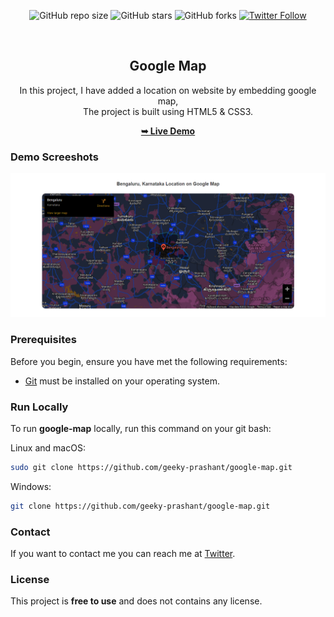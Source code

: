 <div align="center">
  
  ![GitHub repo size](https://img.shields.io/github/repo-size/geeky-prashant/google-map)
  ![GitHub stars](https://img.shields.io/github/stars/geeky-prashant/google-map)
  ![GitHub forks](https://img.shields.io/github/forks/geeky-prashant/google-map?style=social)
  [![Twitter Follow](https://img.shields.io/twitter/follow/geekyprashant?style=social)](https://twitter.com/intent/follow?screen_name=geekyprashant)
 
  <br />

  <h2 align="center">Google Map</h2>

  In this project, I have added a location on website by embedding google map, <br />The project is built using HTML5 & CSS3.

  <a href="https://geeky-prashant.github.io/google-map/"><strong>➥ Live Demo</strong></a>

</div>

### Demo Screeshots

![Google Map Desktop Demo](./readme-images/Google-Map.png "Desktop Demo")

### Prerequisites

Before you begin, ensure you have met the following requirements:

* [Git](https://git-scm.com/downloads "Download Git") must be installed on your operating system.

### Run Locally

To run **google-map** locally, run this command on your git bash:

Linux and macOS:

```bash
sudo git clone https://github.com/geeky-prashant/google-map.git
```

Windows:

```bash
git clone https://github.com/geeky-prashant/google-map.git
```

### Contact

If you want to contact me you can reach me at [Twitter](https://www.twitter.com/geekyprashant).

### License

This project is **free to use** and does not contains any license.
